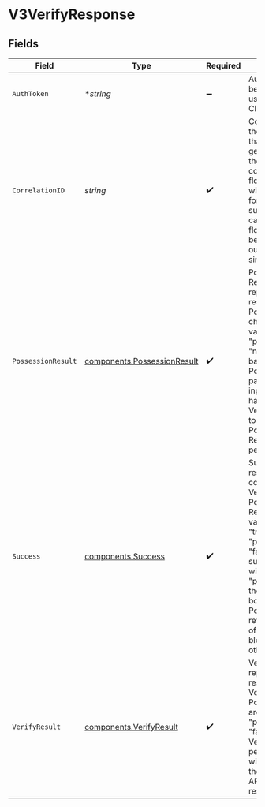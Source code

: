 # V3VerifyResponse


## Fields

| Field                                                                                                                                                                                                                                                                           | Type                                                                                                                                                                                                                                                                            | Required                                                                                                                                                                                                                                                                        | Description                                                                                                                                                                                                                                                                     | Example                                                                                                                                                                                                                                                                         |
| ------------------------------------------------------------------------------------------------------------------------------------------------------------------------------------------------------------------------------------------------------------------------------- | ------------------------------------------------------------------------------------------------------------------------------------------------------------------------------------------------------------------------------------------------------------------------------- | ------------------------------------------------------------------------------------------------------------------------------------------------------------------------------------------------------------------------------------------------------------------------------- | ------------------------------------------------------------------------------------------------------------------------------------------------------------------------------------------------------------------------------------------------------------------------------- | ------------------------------------------------------------------------------------------------------------------------------------------------------------------------------------------------------------------------------------------------------------------------------- |
| `AuthToken`                                                                                                                                                                                                                                                                     | **string*                                                                                                                                                                                                                                                                       | :heavy_minus_sign:                                                                                                                                                                                                                                                              | AuthToken is a bearer token for use by the Prove Client SDK.                                                                                                                                                                                                                    | eyJhbGciOi...                                                                                                                                                                                                                                                                   |
| `CorrelationID`                                                                                                                                                                                                                                                                 | *string*                                                                                                                                                                                                                                                                        | :heavy_check_mark:                                                                                                                                                                                                                                                              | Correlation ID is the unique ID that Prove generates for the flow. To continue the flow, the field will also be used for each of the subsequent API calls in the same flow - it cannot be reused outside of a single flow.                                                      | 713189b8-5555-4b08-83ba-75d08780aebd                                                                                                                                                                                                                                            |
| `PossessionResult`                                                                                                                                                                                                                                                              | [components.PossessionResult](../../models/components/possessionresult.md)                                                                                                                                                                                                      | :heavy_check_mark:                                                                                                                                                                                                                                                              | Possession Result represents the result of the Possession check. Possible values are "pending" and "not_applicable", based on the Possession Type passed in the input. Clients will have to call the Verify Status API to get a result if Possession Result is pending.         | pending                                                                                                                                                                                                                                                                         |
| `Success`                                                                                                                                                                                                                                                                       | [components.Success](../../models/components/success.md)                                                                                                                                                                                                                        | :heavy_check_mark:                                                                                                                                                                                                                                                              | Success is the result of the combination of Verify Result and Possession Result. Possible values are "true", "pending", and "false". The success value will be "pending" until the results of both Verify and Possession are returned or one of them fails, blocking the other. | pending                                                                                                                                                                                                                                                                         |
| `VerifyResult`                                                                                                                                                                                                                                                                  | [components.VerifyResult](../../models/components/verifyresult.md)                                                                                                                                                                                                              | :heavy_check_mark:                                                                                                                                                                                                                                                              | Verify Result represents the result of the Verify process. Possible values are "success", "pending", and "failed". If the Verify result is pending, clients will need to call the Verify Status API to get a result.                                                            | pending                                                                                                                                                                                                                                                                         |